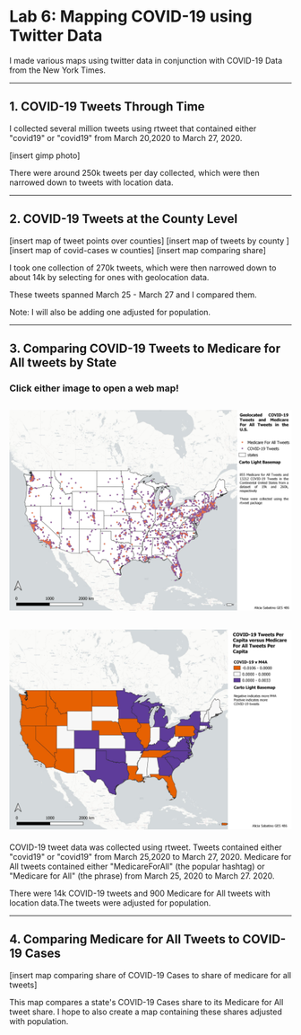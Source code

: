# Lab 6: Mapping COVID-19 using Twitter Data

I made various maps using twitter data in conjunction with COVID-19 Data from the New York Times.

---

## 1. COVID-19 Tweets Through Time

I collected several million tweets using rtweet that contained either "covid19" or "covid19" from March 20,2020 to March 27, 2020.

[insert gimp photo]

There were around 250k tweets per day collected, which were then narrowed down to tweets with location data. 

---

## 2. COVID-19 Tweets at the County Level

[insert map of tweet points over counties]
[insert map of tweets by county ]
[insert map of covid-cases w counties]
[insert map comparing share]

I took one collection of 270k tweets, which were then narrowed down to about 14k by selecting for ones with geolocation data. 

These tweets spanned March 25 - March 27 and I compared them.

Note: I will also be adding one adjusted for population.

---

## 3. Comparing COVID-19 Tweets to Medicare for All tweets by State
### Click either image to open a web map!
[<img src="picsforweb/m4a_covid_pts.jpeg"/>](/projects/lab6/group3_1/index.html)
---
[<img src="m4a_covid_state.jpeg"/>](/projects/lab6/group3_3/index.html)
---
COVID-19 tweet data was collected using rtweet. Tweets contained either "covid19" or "covid19" from March 25,2020 to March 27, 2020.
Medicare for All tweets contained either "MedicareForAll" (the popular hashtag) or "Medicare for All" (the phrase) from March 25, 2020 to March 27. 2020.

There were 14k COVID-19 tweets and 900 Medicare for All tweets with location data.The tweets were adjusted for population.

---

## 4. Comparing Medicare for All Tweets to COVID-19 Cases

[insert map comparing share of COVID-19 Cases to share of medicare for all tweets]

This map compares a state's COVID-19 Cases share to its Medicare for All tweet share.
I hope to also create a map containing these shares adjusted with population.

